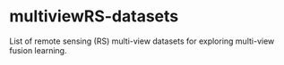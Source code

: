# multiviewRS-datasets
List of remote sensing (RS) multi-view datasets for exploring multi-view fusion learning.
